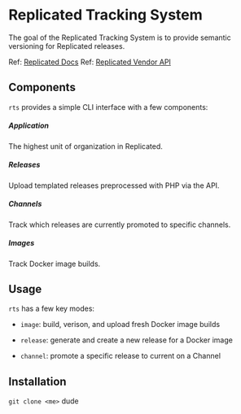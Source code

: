 # Replicated Tracking System

The goal of the Replicated Tracking System is to provide semantic versioning
for Replicated releases.

Ref: [Replicated Docs](http://replicated.com/docs)
Ref: [Replicated Vendor API](https://www.replicated.com/docs/reference/vendor-api/)

## Components

`rts` provides a simple CLI interface with a few components:

##### Application

The highest unit of organization in Replicated.

##### Releases

Upload templated releases preprocessed with PHP via the API.

##### Channels

Track which releases are currently promoted to specific channels.

##### Images

Track Docker image builds.


## Usage

`rts` has a few key modes:

- `image`: build, verison, and upload fresh Docker image builds

- `release`: generate and create a new release for a Docker image

- `channel`: promote a specific release to current on a Channel

## Installation

`git clone <me>` dude

